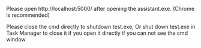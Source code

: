 Please open http://localhost:5000/ after opening the assistant.exe. (Chrome is recommended)

Please close the cmd directly to shutdown test.exe, Or
shut down test.exe in Task Manager to close it if you open it directly if you can not see the cmd window
